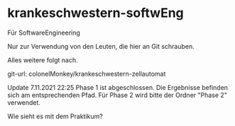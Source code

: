 # krankeschwestern-softwEng
Für SoftwareEngineering

Nur zur Verwendung von den Leuten, die hier an Git schrauben.

Alles weitere folgt nach.

git-url: colonelMonkey/krankeschwestern-zellautomat

Update 7.11.2021 22:25 
Phase 1 ist abgeschlossen. Die Ergebnisse befinden sich am entsprechenden Pfad. Für Phase 2 wird bitte der Ordner "Phase 2" verwendet.

Wie sieht es mit dem Praktikum?

